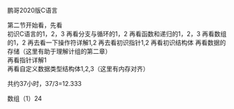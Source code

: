 鹏哥2020版C语言

第二节开始看，先看  
初识C语言的1，2，3
再看分支与循环的1，2
再看函数和递归的1，2，3
再看数组的1，2
再去看一下操作符详解1,2
再去看初识指针1,2
再看初识结构体
再看数据的存储（这里有助于理解计组的第二章）  
再看指针详解1  
再看自定义数据类型结构体1,2,3（这里有内存对齐）  

共约37小时，37/3=12.333

数组（1）24